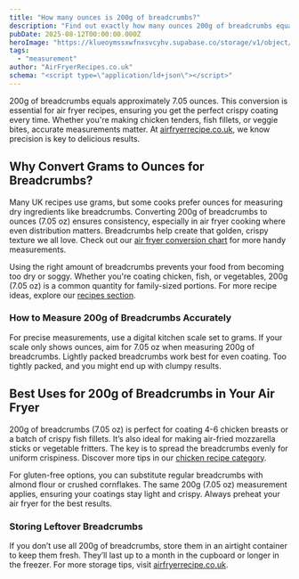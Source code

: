 ```yaml
---
title: "How many ounces is 200g of breadcrumbs?"
description: "Find out exactly how many ounces 200g of breadcrumbs equals for perfect air fryer recipes. Simple conversion guide for UK cooks."
pubDate: 2025-08-12T00:00:00.000Z
heroImage: "https://klueoymssxwfnxsvcyhv.supabase.co/storage/v1/object/public/md/how-many-ounces-is-200g-of-breadcrumbs-2dfc7b61.webp"
tags:
  - "measurement"
author: "AirFryerRecipes.co.uk"
schema: "<script type=\"application/ld+json\"></script>"
---
```


<p>200g of breadcrumbs equals approximately 7.05 ounces. This conversion is essential for air fryer recipes, ensuring you get the perfect crispy coating every time. Whether you're making chicken tenders, fish fillets, or veggie bites, accurate measurements matter. At <a href=https://www.airfryerrecipe.co.uk>airfryerrecipe.co.uk</a>, we know precision is key to delicious results.</p>  

<h2>Why Convert Grams to Ounces for Breadcrumbs?</h2>  
<p>Many UK recipes use grams, but some cooks prefer ounces for measuring dry ingredients like breadcrumbs. Converting 200g of breadcrumbs to ounces (7.05 oz) ensures consistency, especially in air fryer cooking where even distribution matters. Breadcrumbs help create that golden, crispy texture we all love. Check out our <a href=https://www.airfryerrecipe.co.uk/air-fryer-conversion-chart>air fryer conversion chart</a> for more handy measurements.</p>  

<p>Using the right amount of breadcrumbs prevents your food from becoming too dry or soggy. Whether you're coating chicken, fish, or vegetables, 200g (7.05 oz) is a common quantity for family-sized portions. For more recipe ideas, explore our <a href=https://www.airfryerrecipe.co.uk/recipes>recipes section</a>.</p>  

<h3>How to Measure 200g of Breadcrumbs Accurately</h3>  
<p>For precise measurements, use a digital kitchen scale set to grams. If your scale only shows ounces, aim for 7.05 oz when measuring 200g of breadcrumbs. Lightly packed breadcrumbs work best for even coating. Too tightly packed, and you might end up with clumpy results.</p>  

<h2>Best Uses for 200g of Breadcrumbs in Your Air Fryer</h2>  
<p>200g of breadcrumbs (7.05 oz) is perfect for coating 4-6 chicken breasts or a batch of crispy fish fillets. It’s also ideal for making air-fried mozzarella sticks or vegetable fritters. The key is to spread the breadcrumbs evenly for uniform crispiness. Discover more tips in our <a href=https://www.airfryerrecipe.co.uk/recipe-category/chicken>chicken recipe category</a>.</p>  

<p>For gluten-free options, you can substitute regular breadcrumbs with almond flour or crushed cornflakes. The same 200g (7.05 oz) measurement applies, ensuring your coatings stay light and crispy. Always preheat your air fryer for the best results.</p>  

<h3>Storing Leftover Breadcrumbs</h3>  
<p>If you don’t use all 200g of breadcrumbs, store them in an airtight container to keep them fresh. They’ll last up to a month in the cupboard or longer in the freezer. For more storage tips, visit <a href=https://www.airfryerrecipe.co.uk>airfryerrecipe.co.uk</a>.</p>